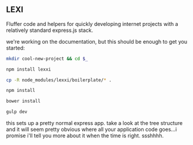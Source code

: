 ## LEXI
Fluffer code and helpers for quickly developing internet projects with a relatively standard express.js stack.


we're working on the documentation, but this should be enough to get you started:

```bash
mkdir cool-new-project && cd $_
```
```bash
npm install lexxi
```
```bash
cp -R node_modules/lexxi/boilerplate/* .
```
```bash
npm install
```
```bash
bower install
```
```bash
gulp dev
```

this sets up a pretty normal express app. take a look at the tree structure and it will seem pretty obvious where all your application code goes...i promise i'll tell you more about it when the time is right. ssshhhh.
